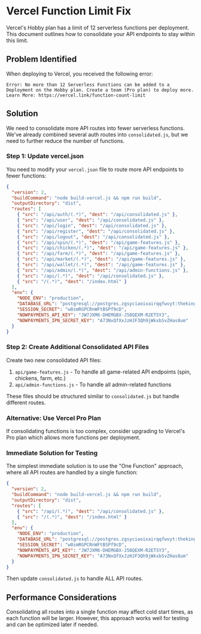 # Vercel Function Limit Fix

Vercel's Hobby plan has a limit of 12 serverless functions per deployment. This document outlines how to consolidate your API endpoints to stay within this limit.

## Problem Identified

When deploying to Vercel, you received the following error:

```
Error: No more than 12 Serverless Functions can be added to a Deployment on the Hobby plan. Create a team (Pro plan) to deploy more. Learn More: https://vercel.link/function-count-limit
```

## Solution

We need to consolidate more API routes into fewer serverless functions. We've already combined several auth routes into `consolidated.js`, but we need to further reduce the number of functions.

### Step 1: Update vercel.json

You need to modify your `vercel.json` file to route more API endpoints to fewer functions:

```json
{
  "version": 2,
  "buildCommand": "node build-vercel.js && npm run build",
  "outputDirectory": "dist",
  "routes": [
    { "src": "/api/auth/(.*)", "dest": "/api/consolidated.js" },
    { "src": "/api/user", "dest": "/api/consolidated.js" },
    { "src": "/api/login", "dest": "/api/consolidated.js" },
    { "src": "/api/register", "dest": "/api/consolidated.js" },
    { "src": "/api/logout", "dest": "/api/consolidated.js" },
    { "src": "/api/spin/(.*)", "dest": "/api/game-features.js" },
    { "src": "/api/chicken/(.*)", "dest": "/api/game-features.js" },
    { "src": "/api/farm/(.*)", "dest": "/api/game-features.js" },
    { "src": "/api/market/(.*)", "dest": "/api/game-features.js" },
    { "src": "/api/wallet/(.*)", "dest": "/api/game-features.js" },
    { "src": "/api/admin/(.*)", "dest": "/api/admin-functions.js" },
    { "src": "/api/(.*)", "dest": "/api/consolidated.js" },
    { "src": "/(.*)", "dest": "/index.html" }
  ],
  "env": {
    "NODE_ENV": "production",
    "DATABASE_URL": "postgresql://postgres.zgsyciaoixairqqfwvyt:thekinghu8751@aws-0-ap-south-1.pooler.supabase.com:6543/postgres",
    "SESSION_SECRET": "w8smRGPCRnWFtBSPf9cD",
    "NOWPAYMENTS_API_KEY": "JW7JXM6-DHEMGBX-J58QEXM-R2ETSY3",
    "NOWPAYMENTS_IPN_SECRET_KEY": "A73NxQfXxJzHJF3Qh9jWkxbSvZHas8um"
  }
}
```

### Step 2: Create Additional Consolidated API Files

Create two new consolidated API files:

1. `api/game-features.js` - To handle all game-related API endpoints (spin, chickens, farm, etc.)
2. `api/admin-functions.js` - To handle all admin-related functions

These files should be structured similar to `consolidated.js` but handle different routes.

### Alternative: Use Vercel Pro Plan

If consolidating functions is too complex, consider upgrading to Vercel's Pro plan which allows more functions per deployment.

### Immediate Solution for Testing

The simplest immediate solution is to use the "One Function" approach, where all API routes are handled by a single function:

```json
{
  "version": 2,
  "buildCommand": "node build-vercel.js && npm run build",
  "outputDirectory": "dist",
  "routes": [
    { "src": "/api/(.*)", "dest": "/api/consolidated.js" },
    { "src": "/(.*)", "dest": "/index.html" }
  ],
  "env": {
    "NODE_ENV": "production",
    "DATABASE_URL": "postgresql://postgres.zgsyciaoixairqqfwvyt:thekinghu8751@aws-0-ap-south-1.pooler.supabase.com:6543/postgres",
    "SESSION_SECRET": "w8smRGPCRnWFtBSPf9cD",
    "NOWPAYMENTS_API_KEY": "JW7JXM6-DHEMGBX-J58QEXM-R2ETSY3",
    "NOWPAYMENTS_IPN_SECRET_KEY": "A73NxQfXxJzHJF3Qh9jWkxbSvZHas8um"
  }
}
```

Then update `consolidated.js` to handle ALL API routes.

## Performance Considerations

Consolidating all routes into a single function may affect cold start times, as each function will be larger. However, this approach works well for testing and can be optimized later if needed.